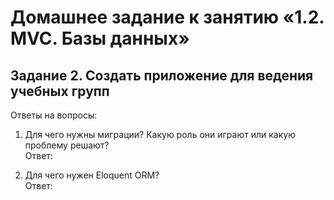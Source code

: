 # Домашнее задание к занятию «1.2. MVC. Базы данных»   

## Задание 2. Создать приложение для ведения учебных групп  

Ответы на вопросы:  
1) Для чего нужны миграции? Какую роль они играют или какую проблему решают?  
 Ответ:  

2) Для чего нужен Eloquent ORM?  
 Ответ:  
 